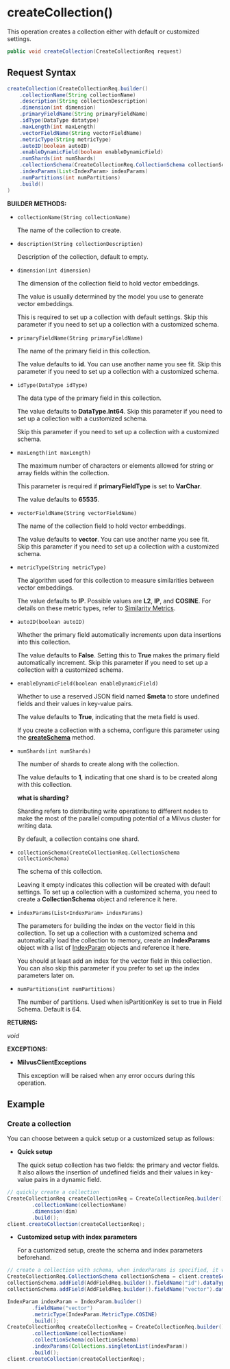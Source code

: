# createCollection()

This operation creates a collection either with default or customized settings. 

```java
public void createCollection(CreateCollectionReq request)
```

## Request Syntax

```java
createCollection(CreateCollectionReq.builder()
    .collectionName(String collectionName)
    .description(String collectionDescription)
    .dimension(int dimension)
    .primaryFieldName(String primaryFieldName)
    .idType(DataType datatype)
    .maxLength(int maxLength)
    .vectorFieldName(String vectorFieldName)
    .metricType(String metricType)
    .autoID(boolean autoID)
    .enableDynamicField(boolean enableDynamicField)
    .numShards(int numShards)
    .collectionSchema(CreateCollectionReq.CollectionSchema collectionSchema)
    .indexParams(List<IndexParam> indexParams)
    .numPartitions(int numPartitions)
    .build()
)
```

**BUILDER METHODS:**

- `collectionName(String collectionName)`

    The name of the collection to create.

- `description(String collectionDescription)`

    Description of the collection, default to empty.

- `dimension(int dimension)`

    The dimension of the collection field to hold vector embeddings.

    The value is usually determined by the model you use to generate vector embeddings.

    This is required to set up a collection with default settings. Skip this parameter if you need to set up a collection with a customized schema.

- `primaryFieldName(String primaryFieldName)`

    The name of the primary field in this collection.

    The value defaults to **id**. You can use another name you see fit. Skip this parameter if you need to set up a collection with a customized schema.

- `idType(DataType idType)`

    The data type of the primary field in this collection.

    The value defaults to **DataType.Int64**. Skip this parameter if you need to set up a collection with a customized schema.

    Skip this parameter if you need to set up a collection with a customized schema.

- `maxLength(int maxLength)`

    The maximum number of characters or elements allowed for string or array fields within the collection.

    This parameter is required if **primaryFieldType** is set to **VarChar**.

    The value defaults to **65535**.

- `vectorFieldName(String vectorFieldName)`

    The name of the collection field to hold vector embeddings.

    The value defaults to **vector**. You can use another name you see fit. Skip this parameter if you need to set up a collection with a customized schema.

- `metricType(String metricType)`

    The algorithm used for this collection to measure similarities between vector embeddings.

    The value defaults to **IP**. Possible values are **L2**, **IP**, and **COSINE**. For details on these metric types, refer to [Similarity Metrics](https://milvus.io/docs/metric.md).

- `autoID(boolean autoID)`

    Whether the primary field automatically increments upon data insertions into this collection.

    The value defaults to **False**. Setting this to **True** makes the primary field automatically increment. Skip this parameter if you need to set up a collection with a customized schema.

- `enableDynamicField(boolean enableDynamicField)`

    Whether to use a reserved JSON field named **$meta** to store undefined fields and their values in key-value pairs.

    The value defaults to **True**, indicating that the meta field is used.

    If you create a collection with a schema, configure this parameter using the **[createSchema](./Collections-createSchema)** method.

- `numShards(int numShards)`

    The number of shards to create along with the collection.

    The value defaults to **1**, indicating that one shard is to be created along with this collection.

    <div class="admonition note">

    <p><b>what is sharding?</b></p>

    <p>Sharding refers to distributing write operations to different nodes to make the most of the parallel computing potential of a Milvus cluster for writing data.</p>
    <p>By default, a collection contains one shard.</p>

    </div>

- `collectionSchema(CreateCollectionReq.CollectionSchema collectionSchema)`

    The schema of this collection.

    Leaving it empty indicates this collection will be created with default settings. To set up a collection with a customized schema, you need to create a **CollectionSchema** object and reference it here.

- `indexParams(List<IndexParam> indexParams)`

    The parameters for building the index on the vector field in this collection. To set up a collection with a customized schema and automatically load the collection to memory, create an **IndexParams** object with a list of [IndexParam](./Management-IndexParam) objects and reference it here.

    You should at least add an index for the vector field in this collection. You can also skip this parameter if you prefer to set up the index parameters later on.

- `numPartitions(int numPartitions)`

    The number of partitions. Used when isPartitionKey is set to true in Field Schema. Default is 64.

**RETURNS:**

*void*

**EXCEPTIONS:**

- **MilvusClientExceptions**

    This exception will be raised when any error occurs during this operation.

## Example

### Create a collection

You can choose between a quick setup or a customized setup as follows:

- **Quick setup**

    The quick setup collection has two fields: the primary and vector fields. It also allows the insertion of undefined fields and their values in key-value pairs in a dynamic field.

```java
// quickly create a collection
CreateCollectionReq createCollectionReq = CreateCollectionReq.builder()
        .collectionName(collectionName)
        .dimension(dim)
        .build();
client.createCollection(createCollectionReq);

```

- **Customized setup with index parameters**

    For a customized setup, create the schema and index parameters beforehand. 

```java
// create a collection with schema, when indexParams is specified, it will create index as well
CreateCollectionReq.CollectionSchema collectionSchema = client.createSchema();
collectionSchema.addField(AddFieldReq.builder().fieldName("id").dataType(DataType.Int64).isPrimaryKey(Boolean.TRUE).autoID(Boolean.FALSE).description("id").build());
collectionSchema.addField(AddFieldReq.builder().fieldName("vector").dataType(DataType.FloatVector).dimension(dim).build());

IndexParam indexParam = IndexParam.builder()
        .fieldName("vector")
        .metricType(IndexParam.MetricType.COSINE)
        .build();
CreateCollectionReq createCollectionReq = CreateCollectionReq.builder()
        .collectionName(collectionName)
        .collectionSchema(collectionSchema)
        .indexParams(Collections.singletonList(indexParam))
        .build();
client.createCollection(createCollectionReq);
```
